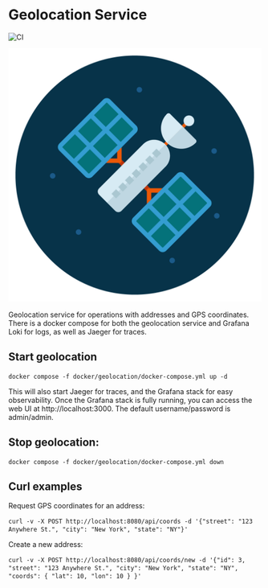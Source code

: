 # Geolocation Service

![CI](https://github.com/mattmoore/geolocation/actions/workflows/ci.yml/badge.svg)

![Logo](docs/images/satelite-icon-vector.png)

Geolocation service for operations with addresses and GPS coordinates. There is a docker compose for both the geolocation service and Grafana Loki for logs, as well as Jaeger for traces.

## Start geolocation

```shell
docker compose -f docker/geolocation/docker-compose.yml up -d
```

This will also start Jaeger for traces, and the Grafana stack for easy observability. Once the Grafana stack is fully running, you can access the web UI at http://localhost:3000. The default username/password is admin/admin.

## Stop geolocation:

```shell
docker compose -f docker/geolocation/docker-compose.yml down
```

## Curl examples

Request GPS coordinates for an address:

```shell
curl -v -X POST http://localhost:8080/api/coords -d '{"street": "123 Anywhere St.", "city": "New York", "state": "NY"}'
```

Create a new address:

```shell
curl -v -X POST http://localhost:8080/api/coords/new -d '{"id": 3, "street": "123 Anywhere St.", "city": "New York", "state": "NY", "coords": { "lat": 10, "lon": 10 } }'
```

